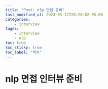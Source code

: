 ```yaml
---
title: "Post: nlp 면접 준비"
last_modified_at: 2023-03-12T20:20:02-05:00
categories:
    - interview
tages:
    - interview
    - nlp
toc: true
toc_sticky: true
toc_label: "목차"
---
```




# nlp 면접 인터뷰 준비

